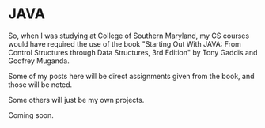 # JAVA

So, when I was studying at College of Southern Maryland, my CS courses would have required the use of the book "Starting Out With JAVA: From Control Structures through Data Structures, 3rd Edition" by Tony Gaddis and Godfrey Muganda.

Some of my posts here will be direct assignments given from the book, and those will be noted. 

Some others will just be my own projects. 

Coming soon.
